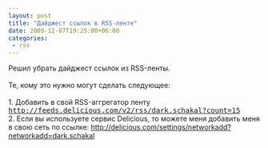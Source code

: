 ```yaml
---
layout: post
title: "Дайджест ссылок в RSS-ленте"
date: 2009-12-07T19:25:00+06:00
categories:
 - rss
---
```


<div class='post'>
Решил убрать дайджест ссылок из RSS-ленты.<br />
<br />
Те, кому это нужно могут сделать следующее:<br />
<br />
1. Добавить в свой RSS-аггрегатор ленту <tt><a href="http://feeds.delicious.com/v2/rss/dark.schakal?count=15">http://feeds.delicious.com/v2/rss/dark.schakal?count=15</a></tt><br />
2. Если вы используете сервис Delicious, то можете меня добавить меня в свою сеть по ссылке: <a href="http://delicious.com/settings/networkadd?networkadd=dark.schakal">http://delicious.com/settings/networkadd?networkadd=dark.schakal</a></div>
